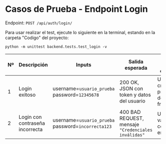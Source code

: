 # Casos de Prueba - Endpoint Login

Endpoint: `POST /api/auth/login/`

Para usar realizar el test, ejecute lo siguiente en la terminal, estando en la carpeta "Codigo" del proyecto:
```
python -m unittest backend.tests.test_login -v
```

| Nº | Descripción                     | Inputs                                | Salida esperada                                              | Contexto de ejecución                        |
|----|----------------------------------|----------------------------------------|---------------------------------------------------------------|----------------------------------------------|
| 1  | Login exitoso                   | username=`usuario_prueba`<br>password=`12345678` | 200 OK, JSON con token y datos del usuario                    | Usuario creado previamente desde el frontend |
| 2  | Login con contraseña incorrecta | username=`usuario_prueba`<br>password=`incorrecta123` | 400 BAD REQUEST, mensaje `"Credenciales inválidas"`           | Usuario válido, pero contraseña errónea      |
